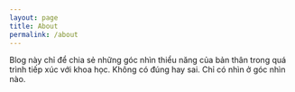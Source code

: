 ```yaml
---
layout: page
title: About
permalink: /about
---
```


Blog này chỉ để chia sẻ những góc nhìn thiểu năng của bản thân trong quá trình tiếp xúc với khoa học. Không có đúng hay sai. Chỉ có nhìn ở góc nhìn nào.

<!--
Millennial is a minimalist Jekyll theme. The purpose of this theme is to provide a simple, clean, content-focused publishing platform for your publication site or blog. You can find everything you need to get started under documentation. For more information on how to install and use this theme, check out [the documentation]({{ site.github.url }}{% post_url 2016-10-10-getting-started %}).
-->
